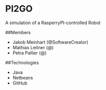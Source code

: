 # PI2GO
A simulation of a RasperryPI-controlled Robot

##Members
* Jakob Meinhart (@SoftwareCreator)
* Mathias Leitner (@)
* Petra Pallier (@)

##Technologies
* Java
* Netbeans
* GitHub
